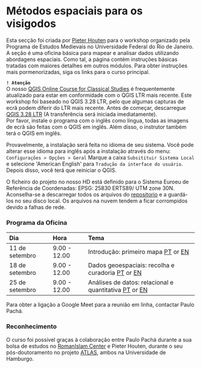 # Métodos espaciais para os visigodos

Esta secção foi criada por [Pieter Houten](https://github.com/PHAHouten) para o workshop organizado pela Programa de Estudos Medievais no Universidade Federal do Rio de Janeiro. A seção é uma oficina básica para mapear e analisar dados utilizando abordagens espaciais. Como tal, a página contém instruções básicas tratadas com maiores detalhes em outros módulos. Para obter instruções mais pormenorizadas, siga os links para o curso principal.

**``! Atenção``** <br>
O nosso [QGIS Online Course for Classical Studies](https://github.com/Toletum-Network/QGIS_Classical_Studies#qgis-online-course-for-classical-studies) é frequentemente atualizado para estar em conformidade com o QGIS LTR mais recente. Este workshop foi baseado no QGIS 3.28 LTR, pelo que algumas capturas de ecrã podem diferir do LTR mais recente. Antes de começar, descarregue [QGIS 3.28 LTR](https://qgis.org/downloads/QGIS-OSGeo4W-3.28.8-1.msi) (A transferência será iniciada imediatamente).<br>
Por favor, instale o programa com o inglês como língua, todas as imagens de ecrã são feitas com o QGIS em inglês. Além disso, o instrutor também terá o QGIS em inglês.

Provavelmente, a instalação será feita no idioma de seu sistema. Você pode alterar esse idioma para inglês após a instalação através do menu:
`Configurações > Opções > Geral`
Marque a caixa `Subsitituir Sistema Local` e selecione 'American English' para `Tradução da interface do usuário`. Depois disso, você terá que reiniciar o QGIS.

O ficheiro do projeto no nosso HD está definido para o Sistema Euroeu de Referência de Coordenadas: EPSG: 25830 ERTS89/ UTM zone 30N.
Aconselha-se a descarregar todos os arquivos do [repositorio](https://github.com/Toletum-Network/QGIS_Classical_Studies/tree/94ddc5d45071eec5c3c63dafd8a7908edc798ed2/M%C3%A9todos_espaciais_para_os_visigodos/Data) e a guardá-los no seu disco local. Os arquivos na nuvem tendem a ficar corrompidos devido a falhas de rede.

### Programa da Oficina

| **Dia**         | **Hora**     | Tema |
|:--------------|:-----------|:------------|
| 11 de setembro | 9.00 - 12.00 | Introdução: primeiro mapa [PT](https://github.com/Toletum-Network/QGIS_Classical_Studies/blob/0f6c840e98ac0e8951f97cad4ae0d849aef5fa64/M%C3%A9todos_espaciais_para_os_visigodos/1.%20Introdu%C3%A7%C3%A3o_PT.md) or [EN](https://github.com/Toletum-Network/QGIS_Classical_Studies/blob/0f6c840e98ac0e8951f97cad4ae0d849aef5fa64/M%C3%A9todos_espaciais_para_os_visigodos/1.%20Introdu%C3%A7%C3%A3o_EN.md) |
| 18 de setembro | 9.00 - 12.00 | Dados geoespaciais: recolha e curadoria [PT](https://github.com/Toletum-Network/QGIS_Classical_Studies/blob/a85017da7d79bcc44b2e9f89a3c610999e2e2dbf/M%C3%A9todos_espaciais_para_os_visigodos/2.%20Dados_geoespaciais_PT.md) or [EN](https://github.com/Toletum-Network/QGIS_Classical_Studies/blob/a85017da7d79bcc44b2e9f89a3c610999e2e2dbf/M%C3%A9todos_espaciais_para_os_visigodos/2.%20Dados_geoespaciais_EN.md) |
| 25 de setembro | 9.00 - 12.00 | Análises de datos: relacional e quantitativa [PT](https://github.com/Toletum-Network/QGIS_Classical_Studies/blob/a85017da7d79bcc44b2e9f89a3c610999e2e2dbf/M%C3%A9todos_espaciais_para_os_visigodos/3.%20An%C3%A1lises_de_datos_PT.md) or [EN](https://github.com/Toletum-Network/QGIS_Classical_Studies/blob/a85017da7d79bcc44b2e9f89a3c610999e2e2dbf/M%C3%A9todos_espaciais_para_os_visigodos/3.%20An%C3%A1lises_de_datos_EN.md)  |

Para obter a ligação a Google Meet para a reunião em linha, contactar Paulo Pachá.

### Reconhecimento
O curso foi possível graças à colaboração entre Paulo Pachá durante a sua bolsa de estudos no [RomanIslam Center](https://www.romanislam.uni-hamburg.de/) e Pieter Houten, durante o seu pós-doutoramento no projeto [ATLAS](http://atlas-cities.com/), ambos na Universidade de Hamburgo.


